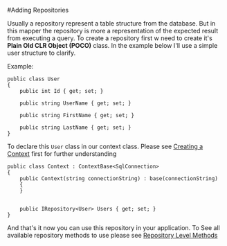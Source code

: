 
#Adding Repositories

Usually a repository represent a table structure from the database. But in this mapper the repository is more a representation of the expected result from executing a query. To create a repository first w need to create it's **Plain Old CLR Object (POCO)** class. In the example below I'll use a simple user structure to clarify.

Example:
```
public class User
{
    public int Id { get; set; }

    public string UserName { get; set; }

    public string FirstName { get; set; }

    public string LastName { get; set; }
}
```

To declare this `User` class in our context class. Please see [Creating a Context](https://github.com/AndrewFahmy/SqlMapper/blob/master/docs/context.md) first for further understanding

```
public class Context : ContextBase<SqlConnection>
{
    public Context(string connectionString) : base(connectionString)
    {
    }


    public IRepository<User> Users { get; set; }
}
```

And that's it now you can use this repository in your application. To See all available repository methods to use please see [Repository Level Methods](https://github.com/AndrewFahmy/SqlMapper/blob/master/docs/repository_methods.md)
